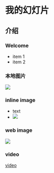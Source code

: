 # 我的幻灯片

## 介绍

### Welcome

- item 1
- item 2

### 本地图片

![](assets/2019-01-16-20-20-09.png)

### inline image

- text
- ![](assets/2019-01-16-20-20-09.png)


### web image

![](https://upload-images.jianshu.io/upload_images/64542-ffa6aaec43eff788.jpg?imageMogr2/auto-orient/strip%7CimageView2/2/w/1000/format/webp)

### video

[video](assets/markdown2slides-intro.mp4)